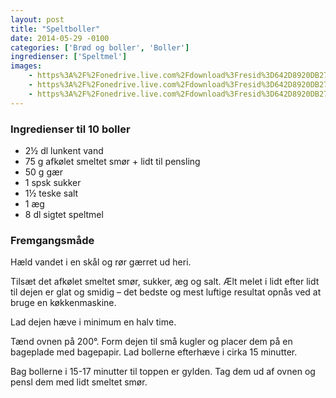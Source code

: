 ```yaml
---
layout: post
title: "Speltboller"
date: 2014-05-29 -0100
categories: ['Brød og boller', 'Boller']
ingredienser: ['Speltmel']
images:
    - https%3A%2F%2Fonedrive.live.com%2Fdownload%3Fresid%3D642D8920DB2784EE!167761
    - https%3A%2F%2Fonedrive.live.com%2Fdownload%3Fresid%3D642D8920DB2784EE!167763
    - https%3A%2F%2Fonedrive.live.com%2Fdownload%3Fresid%3D642D8920DB2784EE!167762
---
```

### Ingredienser til 10 boller
-   2½ dl lunkent vand 
-   75 g afkølet smeltet smør + lidt til pensling 
-   50 g gær 
-   1 spsk sukker 
-   1½ teske salt 
-   1 æg 
-   8 dl sigtet speltmel

### Fremgangsmåde
Hæld vandet i en skål og rør gærret ud heri.

Tilsæt det afkølet smeltet smør, sukker, æg og salt. Ælt melet i lidt efter lidt til dejen er glat og smidig – det bedste og mest luftige resultat opnås ved at bruge en køkkenmaskine.

Lad dejen hæve i minimum en halv time.

Tænd ovnen på 200&deg;. Form dejen til små kugler og placer dem på en bageplade med bagepapir. Lad bollerne efterhæve i cirka 15 minutter.

Bag bollerne i 15-17 minutter til toppen er gylden. Tag dem ud af ovnen og pensl dem med lidt smeltet smør.
